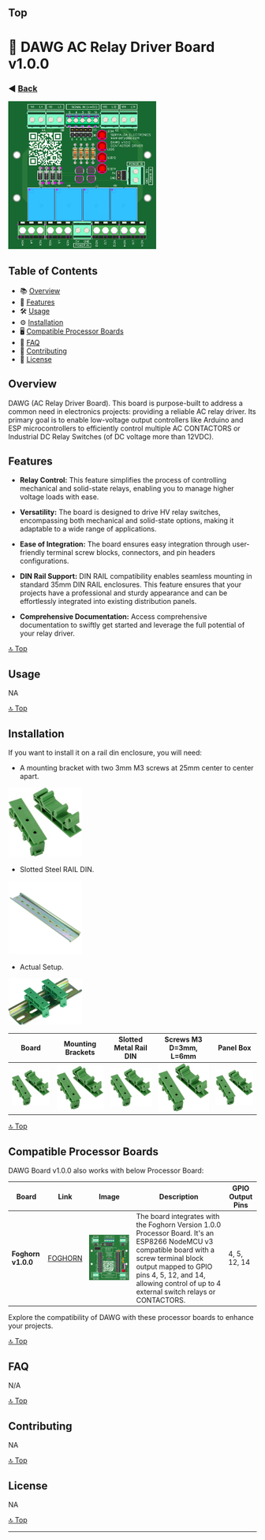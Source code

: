 ## Top
# 🎉 DAWG AC Relay Driver Board v1.0.0
### ◀️ [Back](/)
<img src="3dv1.png" alt="PCB Back" width="300">

<!--📷-->

## Table of Contents

- 📚 [Overview](#overview)
- 🎯 [Features](#features)
- 🛠️ [Usage](#usage)
- ⚙️ [Installation](#installation)
- 🖥️ [Compatible Processor Boards](#compatible-processor-boards)
- 🤝 [FAQ](#faq)
- 🤝 [Contributing](#contributing)
- 📝 [License](#license)


## Overview

DAWG (AC Relay Driver Board). This board is purpose-built to address a common need in electronics projects: providing a reliable AC relay driver. Its primary goal is to enable low-voltage output controllers like Arduino and ESP microcontrollers to efficiently control multiple AC CONTACTORS or Industrial DC Relay Switches (of DC voltage more than 12VDC).

## Features

- **Relay Control:** This feature simplifies the process of controlling mechanical and solid-state relays, enabling you to manage higher voltage loads with ease.

- **Versatility:** The board is designed to drive HV relay switches, encompassing both mechanical and solid-state options, making it adaptable to a wide range of applications.

- **Ease of Integration:** The board ensures easy integration through user-friendly terminal screw blocks, connectors, and pin headers configurations.

- **DIN Rail Support:** DIN RAIL compatibility enables seamless mounting in standard 35mm DIN RAIL enclosures. This feature ensures that your projects have a professional and sturdy appearance and can be effortlessly integrated into existing distribution panels.

- **Comprehensive Documentation:** Access comprehensive documentation to swiftly get started and leverage the full potential of your relay driver.



[🔝 Top](#top)

## Usage

NA

[🔝 Top](#top)

## Installation

If you want to install it on a rail din enclosure, you will need:

- A mounting bracket with two 3mm M3 screws at 25mm center to center apart.
<img src="rail-din-mounting-bracket1.jpg" alt="PCB Back" width="150">

- Slotted Steel RAIL DIN.
<img src="slotted-metal-rail-din1.jpg" alt="PCB Back" width="150">


- Actual Setup.
<img src="mounted-bracket-slotted-metal-rail-din.jpg" alt="PCB Back" width="150">

| Board | Mounting Brackets | Slotted Metal Rail DIN  | Screws M3 D=3mm, L=6mm   | Panel Box     |
|--------------------|--------------------------------------------|-------------------------------------------------------------------------------------------------------|--------------------------------------------------------------------------------------------------------------------------------------------------|---------------|
| <img src="rail-din-mounting-bracket1.jpg" alt="PCB Back" width="150"> | <img src="rail-din-mounting-bracket1.jpg" alt="PCB Back" width="150"> | <img src="rail-din-mounting-bracket1.jpg" alt="PCB Back" width="150"> | <img src="rail-din-mounting-bracket1.jpg" alt="PCB Back" width="150"> | <img src="rail-din-mounting-bracket1.jpg" alt="PCB Back" width="150"> |
  
[🔝 Top](#top)

## Compatible Processor Boards

DAWG Board v1.0.0 also works with below Processor Board:

| Board              | Link                                       | Image                                                                                                 | Description                                                                                                                                      | GPIO Output Pins     |
|--------------------|--------------------------------------------|-------------------------------------------------------------------------------------------------------|--------------------------------------------------------------------------------------------------------------------------------------------------|---------------|
| **Foghorn v1.0.0** | [FOGHORN](https://github.com/seryalda/foghorn) | ![PCB Back](https://github.com/seryalda/foghorn/raw/main/1.0.0/3dv1.png) | The board integrates with the Foghorn Version 1.0.0 Processor Board. It's an ESP8266 NodeMCU v3 compatible board with a screw terminal block output mapped to GPIO pins 4, 5, 12, and 14, allowing control of up to 4 external switch relays or CONTACTORS. | 4, 5, 12, 14 |


Explore the compatibility of DAWG with these processor boards to enhance your projects.

[🔝 Top](#top)

## FAQ

N/A

[🔝 Top](#top)

## Contributing

NA

[🔝 Top](#top)

## License

NA

[🔝 Top](#top)

---
